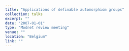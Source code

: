 ```yaml
---
title: "Applications of definable automorphism groups"
collection: talks
excerpt: ""
date: "2007-01-01"
type: "Modnet review meeting"
venue: ""
location: "Belgium"
link: ""
---
```


